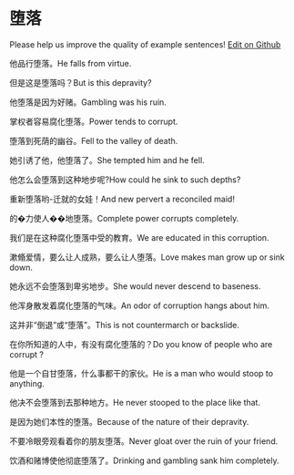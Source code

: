# 堕落

Please help us improve the quality of example sentences! [Edit on Github](https://github.com/jiyushe/jiyu-example-sentence-source/blob/main/chinese/duoluo.md)

<p><span class="chinese">他品行堕落。</span><span class="english">He falls from virtue.</span></p>

<p><span class="chinese">但是这是堕落吗？</span><span class="english">But is this depravity?</span></p>

<p><span class="chinese">他堕落是因为好赌。</span><span class="english">Gambling was his ruin.</span></p>

<p><span class="chinese">掌权者容易腐化堕落。</span><span class="english">Power tends to corrupt.</span></p>

<p><span class="chinese">堕落到死荫的幽谷。</span><span class="english">Fell to the valley of death.</span></p>

<p><span class="chinese">她引诱了他，他堕落了。</span><span class="english">She tempted him and he fell.</span></p>

<p><span class="chinese">他怎么会堕落到这种地步呢?</span><span class="english">How could he sink to such depths?</span></p>

<p><span class="chinese">重新堕落哟-迁就的女娃！</span><span class="english">And new pervert a reconciled maid!</span></p>

<p><span class="chinese">的�力使人��地堕落。</span><span class="english">Complete power corrupts completely.</span></p>

<p><span class="chinese">我们是在这种腐化堕落中受的教育。</span><span class="english">We are educated in this corruption.</span></p>

<p><span class="chinese">漱翛爱情，要么让人成熟，要么让人堕落。</span><span class="english">Love makes man grow up or sink down.</span></p>

<p><span class="chinese">她永远不会堕落到卑劣地步。</span><span class="english">She would never descend to baseness.</span></p>

<p><span class="chinese">他浑身散发着腐化堕落的气味。</span><span class="english">An odor of corruption hangs about him.</span></p>

<p><span class="chinese">这并非“倒退”或“堕落”。</span><span class="english">This is not countermarch or backslide.</span></p>

<p><span class="chinese">在你所知道的人中，有没有腐化堕落的？</span><span class="english">Do you know of people who are corrupt ?</span></p>

<p><span class="chinese">他是一个自甘堕落，什么事都干的家伙。</span><span class="english">He is a man who would stoop to anything.</span></p>

<p><span class="chinese">他决不会堕落到去那种地方。</span><span class="english">He never stooped to the place like that.</span></p>

<p><span class="chinese">是因为她们本性的堕落。</span><span class="english">Because of the nature of their depravity.</span></p>

<p><span class="chinese">不要冷眼旁观看着你的朋友堕落。</span><span class="english">Never gloat over the ruin of your friend.</span></p>

<p><span class="chinese">饮酒和赌博使他彻底堕落了。</span><span class="english">Drinking and gambling sank him completely.</span></p>

